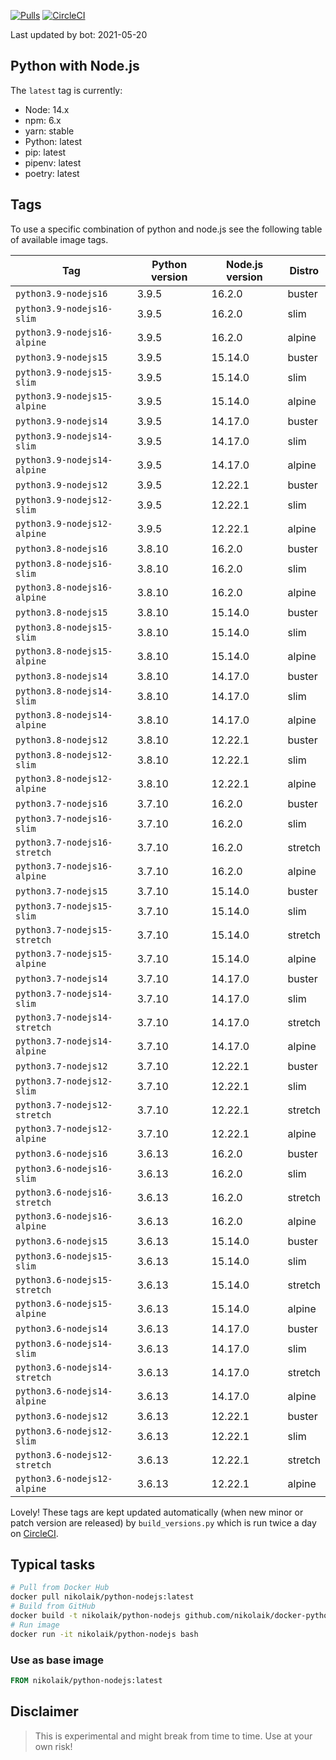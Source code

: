 [![Pulls](https://img.shields.io/docker/pulls/nikolaik/python-nodejs.svg?style=flat-square)](https://hub.docker.com/r/nikolaik/python-nodejs/)
[![CircleCI](https://img.shields.io/circleci/project/github/nikolaik/docker-python-nodejs.svg?style=flat-square)](https://circleci.com/gh/nikolaik/docker-python-nodejs)

Last updated by bot: 2021-05-20

## Python with Node.js
The `latest` tag is currently:

- Node: 14.x
- npm: 6.x
- yarn: stable
- Python: latest
- pip: latest
- pipenv: latest
- poetry: latest

## Tags
To use a specific combination of python and node.js see the following table of available image tags.

Tag | Python version | Node.js version | Distro
--- | --- | --- | ---
`python3.9-nodejs16` | 3.9.5 | 16.2.0 | buster
`python3.9-nodejs16-slim` | 3.9.5 | 16.2.0 | slim
`python3.9-nodejs16-alpine` | 3.9.5 | 16.2.0 | alpine
`python3.9-nodejs15` | 3.9.5 | 15.14.0 | buster
`python3.9-nodejs15-slim` | 3.9.5 | 15.14.0 | slim
`python3.9-nodejs15-alpine` | 3.9.5 | 15.14.0 | alpine
`python3.9-nodejs14` | 3.9.5 | 14.17.0 | buster
`python3.9-nodejs14-slim` | 3.9.5 | 14.17.0 | slim
`python3.9-nodejs14-alpine` | 3.9.5 | 14.17.0 | alpine
`python3.9-nodejs12` | 3.9.5 | 12.22.1 | buster
`python3.9-nodejs12-slim` | 3.9.5 | 12.22.1 | slim
`python3.9-nodejs12-alpine` | 3.9.5 | 12.22.1 | alpine
`python3.8-nodejs16` | 3.8.10 | 16.2.0 | buster
`python3.8-nodejs16-slim` | 3.8.10 | 16.2.0 | slim
`python3.8-nodejs16-alpine` | 3.8.10 | 16.2.0 | alpine
`python3.8-nodejs15` | 3.8.10 | 15.14.0 | buster
`python3.8-nodejs15-slim` | 3.8.10 | 15.14.0 | slim
`python3.8-nodejs15-alpine` | 3.8.10 | 15.14.0 | alpine
`python3.8-nodejs14` | 3.8.10 | 14.17.0 | buster
`python3.8-nodejs14-slim` | 3.8.10 | 14.17.0 | slim
`python3.8-nodejs14-alpine` | 3.8.10 | 14.17.0 | alpine
`python3.8-nodejs12` | 3.8.10 | 12.22.1 | buster
`python3.8-nodejs12-slim` | 3.8.10 | 12.22.1 | slim
`python3.8-nodejs12-alpine` | 3.8.10 | 12.22.1 | alpine
`python3.7-nodejs16` | 3.7.10 | 16.2.0 | buster
`python3.7-nodejs16-slim` | 3.7.10 | 16.2.0 | slim
`python3.7-nodejs16-stretch` | 3.7.10 | 16.2.0 | stretch
`python3.7-nodejs16-alpine` | 3.7.10 | 16.2.0 | alpine
`python3.7-nodejs15` | 3.7.10 | 15.14.0 | buster
`python3.7-nodejs15-slim` | 3.7.10 | 15.14.0 | slim
`python3.7-nodejs15-stretch` | 3.7.10 | 15.14.0 | stretch
`python3.7-nodejs15-alpine` | 3.7.10 | 15.14.0 | alpine
`python3.7-nodejs14` | 3.7.10 | 14.17.0 | buster
`python3.7-nodejs14-slim` | 3.7.10 | 14.17.0 | slim
`python3.7-nodejs14-stretch` | 3.7.10 | 14.17.0 | stretch
`python3.7-nodejs14-alpine` | 3.7.10 | 14.17.0 | alpine
`python3.7-nodejs12` | 3.7.10 | 12.22.1 | buster
`python3.7-nodejs12-slim` | 3.7.10 | 12.22.1 | slim
`python3.7-nodejs12-stretch` | 3.7.10 | 12.22.1 | stretch
`python3.7-nodejs12-alpine` | 3.7.10 | 12.22.1 | alpine
`python3.6-nodejs16` | 3.6.13 | 16.2.0 | buster
`python3.6-nodejs16-slim` | 3.6.13 | 16.2.0 | slim
`python3.6-nodejs16-stretch` | 3.6.13 | 16.2.0 | stretch
`python3.6-nodejs16-alpine` | 3.6.13 | 16.2.0 | alpine
`python3.6-nodejs15` | 3.6.13 | 15.14.0 | buster
`python3.6-nodejs15-slim` | 3.6.13 | 15.14.0 | slim
`python3.6-nodejs15-stretch` | 3.6.13 | 15.14.0 | stretch
`python3.6-nodejs15-alpine` | 3.6.13 | 15.14.0 | alpine
`python3.6-nodejs14` | 3.6.13 | 14.17.0 | buster
`python3.6-nodejs14-slim` | 3.6.13 | 14.17.0 | slim
`python3.6-nodejs14-stretch` | 3.6.13 | 14.17.0 | stretch
`python3.6-nodejs14-alpine` | 3.6.13 | 14.17.0 | alpine
`python3.6-nodejs12` | 3.6.13 | 12.22.1 | buster
`python3.6-nodejs12-slim` | 3.6.13 | 12.22.1 | slim
`python3.6-nodejs12-stretch` | 3.6.13 | 12.22.1 | stretch
`python3.6-nodejs12-alpine` | 3.6.13 | 12.22.1 | alpine

Lovely! These tags are kept updated automatically (when new minor or patch version are released) by `build_versions.py` which is run twice a day on [CircleCI](https://circleci.com/gh/nikolaik/docker-python-nodejs).

## Typical tasks
```bash
# Pull from Docker Hub
docker pull nikolaik/python-nodejs:latest
# Build from GitHub
docker build -t nikolaik/python-nodejs github.com/nikolaik/docker-python-nodejs
# Run image
docker run -it nikolaik/python-nodejs bash
```

### Use as base image
```Dockerfile
FROM nikolaik/python-nodejs:latest
```

## Disclaimer
> This is experimental and might break from time to time. Use at your own risk!
